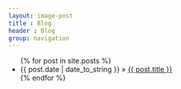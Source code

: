 ```yaml
---
layout: image-post
title : Blog
header : Blog
group: navigation
---
```


<ul class="posts">
  {% for post in site.posts %}
    <li><span>{{ post.date | date_to_string }}</span> &raquo; <a href={{ post.url }}>{{ post.title }}</a></li>
  {% endfor %}
</ul>
